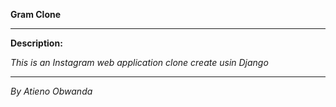 **Gram Clone**
****
**Description:** </br>

*This is an Instagram web application clone create usin Django*

****
*By Atieno Obwanda*
